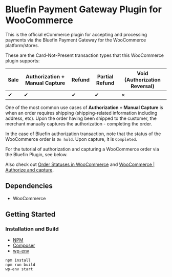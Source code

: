 # Bluefin Payment Gateway Plugin for WooCommerce

This is the official eCommerce plugin for accepting and processing payments via the Bluefin Payment Gateway for the WooCommerce platform/stores.

These are the Card-Not-Present transaction types that this WooCommerce plugin supports:

| Sale | Authorization + Manual Capture | Refund | Partial Refund | Void (Authorization Reversal) |
| ---- | ------------------------------ | ------ | -------------- | ----------------------------- |
| ✔    | ✔                              | ✔      | ✔              | ✗                             |



One of the most common use cases of **Authorization + Manual Capture** is when an order requires shipping (shipping-related information including address, etc). Upon the order having been shipped to the customer, the merchant manually captures the authorization - completing the order.

In the case of Bluefin authorization transaction, note that the status of the WooCommerce order is `On hold`. Upon capture, it is `Completed`.

For the tutorial of authorization and capturing a WooCommerce order via the Bluefin Plugin, see below. 

Also check out [Order Statuses in WooCommerce](https://woocommerce.com/document/managing-orders/order-statuses/#order-statuses-in-woocommerce) and [WooCommerce | Authorize and capture](https://woocommerce.com/document/woopayments/settings-guide/authorize-and-capture/).



## Dependencies

- WooCommerce



## Getting Started

### 

### Installation and Build

-   [NPM](https://www.npmjs.com/)
-   [Composer](https://getcomposer.org/download/)
-   [wp-env](https://developer.wordpress.org/block-editor/reference-guides/packages/packages-env/)

```
npm install
npm run build
wp-env start
```
